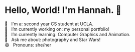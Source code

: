 # Hello, World! I'm Hannah. 👋

🏫 &nbsp;&nbsp;I'm a: second year CS student at UCLA.  
🔭 &nbsp;&nbsp;I’m currently working on: my personal portfolio!  
🌱 &nbsp;&nbsp;I’m currently learning: Computer Graphics and Animation.  
💬 &nbsp;&nbsp;Ask me about: photography and Star Wars!  
😄 &nbsp;&nbsp;Pronouns: she/her  

